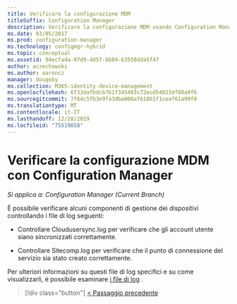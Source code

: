 ```yaml
---
title: Verificare la configurazione MDM
titleSuffix: Configuration Manager
description: Verificare la configurazione MDM usando Configuration Manager.
ms.date: 03/05/2017
ms.prod: configuration-manager
ms.technology: configmgr-hybrid
ms.topic: conceptual
ms.assetid: 94ecfada-97d9-4d5f-bb04-63550dda5f47
author: aczechowski
ms.author: aaroncz
manager: dougeby
ms.collection: M365-identity-device-management
ms.openlocfilehash: 6f33dafbdcb7b1f345403c72ecd54023df08a9f6
ms.sourcegitcommit: 7f64c5fb3e9fa3dba006af618b1f1ceaf61a99f0
ms.translationtype: MT
ms.contentlocale: it-IT
ms.lasthandoff: 12/28/2019
ms.locfileid: "75519658"
---
```

# <a name="verify-mdm-configuration-with-configuration-manager"></a>Verificare la configurazione MDM con Configuration Manager

*Si applica a: Configuration Manager (Current Branch)*

È possibile verificare alcuni componenti di gestione dei dispositivi controllando i file di log seguenti:

-   Controllare Cloudusersync.log per verificare che gli account utente siano sincronizzati correttamente.

-   Controllare Sitecomp.log per verificare che il punto di connessione del servizio sia stato creato correttamente.

Per ulteriori informazioni su questi file di log specifici e su come visualizzarli, è possibile esaminare [i file di log](../../core/plan-design/hierarchy/log-files.md) . 

> [!div class="button"]
> [< Passaggio precedente](set-up-additional-management.md)
